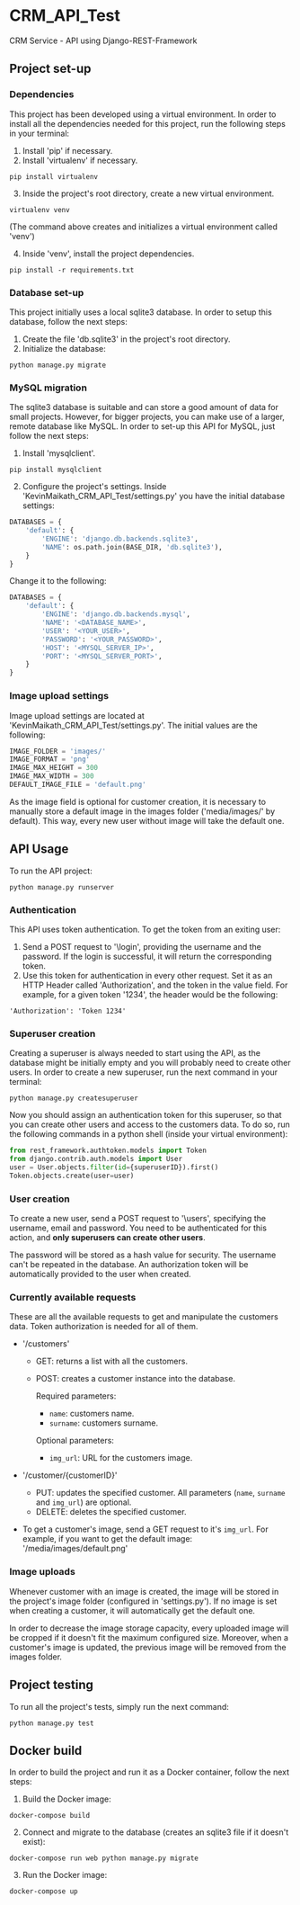 # CRM_API_Test
CRM Service - API using Django-REST-Framework


## Project set-up


### Dependencies
This project has been developed using a virtual environment. In order to install all the dependencies needed for this project, run the following steps in your terminal:
1. Install 'pip' if necessary.
2. Install 'virtualenv' if necessary.
```Shell
pip install virtualenv
```
3. Inside the project's root directory, create a new virtual environment.
```Shell
virtualenv venv
```
(The command above creates and initializes a virtual environment called 'venv')

4. Inside 'venv', install the project dependencies.
```Shell
pip install -r requirements.txt
```

### Database set-up
This project initially uses a local sqlite3 database. In order to setup this database, follow the next steps:
1. Create the file 'db.sqlite3' in the project's root directory.
2. Initialize the database:
```Shell
python manage.py migrate
```

### MySQL migration
The sqlite3 database is suitable and can store a good amount of data for small projects. However, for bigger projects, you can make use of a larger, remote database like MySQL. In order to set-up this API for MySQL, just follow the next steps:
1. Install 'mysqlclient'.
```Shell
pip install mysqlclient
```

2. Configure the project's settings. Inside 'KevinMaikath_CRM_API_Test/settings.py' you have the initial database settings:
```Python
DATABASES = {
    'default': {
        'ENGINE': 'django.db.backends.sqlite3',
        'NAME': os.path.join(BASE_DIR, 'db.sqlite3'),
    }
}
```
Change it to the following:
```Python
DATABASES = {
    'default': {
        'ENGINE': 'django.db.backends.mysql',
        'NAME': '<DATABASE_NAME>',
        'USER': '<YOUR_USER>',
        'PASSWORD': '<YOUR_PASSWORD>',
        'HOST': '<MYSQL_SERVER_IP>',
        'PORT': '<MYSQL_SERVER_PORT>',
    }
}
```

### Image upload settings
Image upload settings are located at 'KevinMaikath_CRM_API_Test/settings.py'. The initial values are the following:
```Python
IMAGE_FOLDER = 'images/'
IMAGE_FORMAT = 'png'
IMAGE_MAX_HEIGHT = 300
IMAGE_MAX_WIDTH = 300
DEFAULT_IMAGE_FILE = 'default.png'
```

As the image field is optional for customer creation, it is necessary to manually store a default image in the images folder ('media/images/' by default). This way, every new user without image will take the default one.

## API Usage
To run the API project:
```Shell
python manage.py runserver
```


### Authentication
This API uses token authentication. To get the token from an exiting user:
1. Send a POST request to '\login', providing the username and the password. If the login is successful, it will return the corresponding token.
2. Use this token for authentication in every other request. Set it as an HTTP Header called 'Authorization', and the token in the value field. For example, for a given token '1234', the header would be the following:
```
'Authorization': 'Token 1234'
```


### Superuser creation
Creating a superuser is always needed to start using the API, as the database might be initially empty and you will probably need to create other users. In order to create a new superuser, run the next command in your terminal:
```Shell
python manage.py createsuperuser
```

Now you should assign an authentication token for this superuser, so that you can create other users and access to the customers data. To do so, run the following commands in a python shell (inside your virtual environment):
```Python
from rest_framework.authtoken.models import Token
from django.contrib.auth.models import User
user = User.objects.filter(id={superuserID}).first()
Token.objects.create(user=user)
```


### User creation
To create a new user, send a POST request to '\users', specifying the username, email and password. You need to be authenticated for this action, and **only superusers can create other users**.

The password will be stored as a hash value for security. The username can't be repeated in the database. An authorization token will be automatically provided to the user when created.


### Currently available requests
These are all the available requests to get and manipulate the customers data. Token authorization is needed for all of them.

- '/customers'
  - GET: returns a list with all the customers.
  - POST: creates a customer instance into the database. 
  
    Required parameters:
      - `name`: customers name.
      - `surname`: customers surname.
      
      Optional parameters:
      - `img_url`: URL for the customers image.

- '/customer/{customerID}'
  - PUT: updates the specified customer. All parameters (`name`, `surname` and `img_url`) are optional.
  - DELETE: deletes the specified customer.


- To get a customer's image, send a GET request to it's `img_url`. For example, if you want to get the default image: '/media/images/default.png'

### Image uploads
Whenever customer with an image is created, the image will be stored in the project's image folder (configured in 'settings.py'). If no image is set when creating a customer, it will automatically get the default one.

In order to decrease the image storage capacity, every uploaded image will be cropped if it doesn't fit the maximum configured size. Moreover, when a customer's image is updated, the previous image will be removed from the images folder.


## Project testing
To run all the project's tests, simply run the next command:
```Shell
python manage.py test
```

## Docker build
In order to build the project and run it as a Docker container, follow the next steps:
1. Build the Docker image:
```Shell
docker-compose build
```

2. Connect and migrate to the database (creates an sqlite3 file if it doesn't exist):
```Shell
docker-compose run web python manage.py migrate
```

3. Run the Docker image:
```Shell
docker-compose up
```